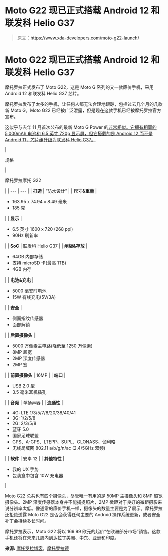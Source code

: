 # Moto G22 现已正式搭载 Android 12 和联发科 Helio G37

> 原文：<https://www.xda-developers.com/moto-g22-launch/>

# Moto G22 现已正式搭载 Android 12 和联发科 Helio G37

摩托罗拉正式发布了 Moto G22，这是 Moto G 系列的又一款廉价手机，采用 Android 12 和联发科 Helio G37 芯片。

摩托罗拉发布了太多的手机，让任何人都无法合理地跟踪，包括过去几个月的几款新 Moto G。Moto G22 已经被广泛泄露，但是现在这款手机已经被摩托罗拉官方宣布。

这似乎与去年 11 月首次公布的最新 Moto G Power 的[非常相似。它拥有相同的 5,000mAh 电池和 6.5 英寸 720p 显示屏，但它搭载的是 Android 12 而不是 Android 11，芯片组升级为联发科 Helio G37。](https://www.xda-developers.com/motorolas-new-moto-g-power-packs-a-50mp-camera-and-5000mah-battery/)

| 

规格

 | 

摩托罗拉摩托 G22

 |
| --- | --- |
| **打造** | “防水设计” |
| **尺寸&重量** | 

*   163.95 x 74.94 x 8.49 毫米
*   185 克

 |
| **显示** | 

*   6.5 英寸 1600 x 720 (268 ppi)
*   90Hz 刷新率

 |
| **SoC** | 联发科 Helio G37 |
| **闸板&存放** | 

*   64GB 内部存储
*   支持 microSD 卡(最高 1TB)
*   4GB 内存

 |
| **电池&充电** | 

*   5000 毫安时电池
*   15W 有线充电(5V/3A)

 |
| **安全** | 

*   侧面指纹传感器
*   面部解锁

 |
| **后置摄像头** | 

*   5000 万像素主电路(降低至 1250 万像素)
*   8MP 超宽
*   2MP 深度传感器
*   2MP 宏

 |
| **前置摄像头** | 16MP |
| **端口** | 

*   USB 2.0 型
*   3.5 毫米耳机插孔

 |
| **音频** | 单扬声器 |
| **连通性** | 

*   4G: LTE 1/3/5/7/8/20/38/40/41
*   3G: 1/2/5/8
*   2G: 2/3/5/8
*   蓝牙 5.0
*   国家足球联盟
*   GPS、A-GPS、LTEPP、SUPL、GLONASS、伽利略
*   无线局域网 802.11 a/b/g/n/ac (2.4/5GHz 双频)

 |
| **软件** | 安卓 12 |
| **其他特性** | 

*   我的 UX 手势
*   包装盒中包含 10W 充电器

 |

Moto G22 总共也有四个摄像头，尽管唯一有用的是 50MP 主摄像头和 8MP 超宽摄像头。2MP 深度传感器本身并不能捕捉照片，2MP 微距对于良好的微距摄影来说分辨率太低。像通常的廉价手机一样，摄像头的数量主要是为了展示。摩托罗拉还拒绝透露 Moto G22 是否会获得任何主要的 Android 操作系统更新，或者安全补丁会持续多长时间。

摩托罗拉表示，Moto G22 将以 169.99 欧元的起价“在欧洲部分市场”销售。这款手机还将在未来几周内到达拉丁美洲、中东、亚洲和印度。

**来源:** [摩托罗拉博客](https://globalblog.motorola.com/blog/post?id=394)，[摩托罗拉德](https://www.motorola.de/smartphones-moto-g-22/p)
